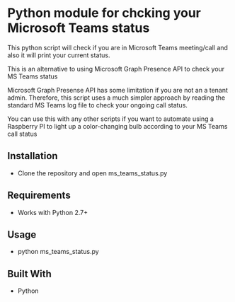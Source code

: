# Python module for chcking your Microsoft Teams status

This python script will check if you are in Microsoft Teams meeting/call and also it will print your current status.

This is an alternative to using Microsoft Graph Presence API to check your MS Teams status

Microsoft Graph Presense API has some limitation if you are not an a tenant admin. Therefore, this script uses
a much simpler approach by reading the standard MS Teams log file to check your ongoing call status.

You can use this with any other scripts if you want to automate using a Raspberry PI to light up a color-changing bulb 
according to your MS Teams call status

## Installation
* Clone the repository and open ms_teams_status.py 

## Requirements
* Works with Python 2.7+

## Usage
* python ms_teams_status.py

## Built With
* Python

